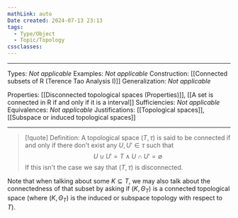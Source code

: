 ```yaml
---
mathLink: auto
Date created: 2024-07-13 23:13
tags:
  - Type/Object
  - Topic/Topology
cssclasses:
---
```


---  

Types: _Not applicable_
Examples: _Not applicable_
Construction: [[Connected subsets of R (Terence Tao Analysis I)]]
Generalization: _Not applicable_

Properties: [[Disconnected topological spaces (Properties)]], [[A set is connected in R if and only if it is a interval]]
Sufficiencies: _Not applicable_
Equivalences: _Not applicable_
Justifications: [[Topological spaces]], [[Subspace or induced topological spaces]]

---

> [!quote] Definition:
> A topological space $(T,\tau)$ is said to be connected if and only if there don't exist any $U,U'\in \tau$ such that $$ U \cup U' = T \land U \cap U' = \emptyset $$If this isn't the case we say that $(T,\tau)$ is disconnected.

Note that when talking about some $K\subseteq T$, we may also talk about the connectedness of that subset by asking if $(K,\Theta_{T})$ is a connected topological space (where $(K,\Theta_{T})$ is the induced or subspace topology with respect to $T$).



